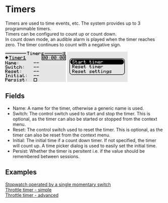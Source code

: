 # Timers
Timers are used to time events, etc. The system provides up to 3 programmable timers.  
Timers can be configured to count up or count down.  
In count down mode, an audible alarm is played when the timer reaches zero. The timer continues to count with a negative sign.

<p align="left">
<img src="img12.png" width = "192"/>
<img src="img13.png" width = "192"/>
</p>

## Fields
- Name: A name for the timer, otherwise a generic name is used.
- Switch: The control switch used to start and stop the timer. This is optional, as the timer can also be started or stopped from the context menu.
- Reset: The control switch used to reset the timer. This is optional, as the timer can also be reset from the context menu.
- Initial: The initial time if a count down timer. If not specified, the timer will count up. A time picker dialog is used to easily set the initial time.
- Persist: Whether the timer is persitent i.e. if the value should be remembered between sessions.

## Examples

[Stopwatch operated by a single momentary switch](./logical_switches.md#section_id_stopwatch_with_momentary_switch)  
[Throttle timer - simple](./logical_switches.md#section_id_throttle_timer_simple)  
[Throttle timer - advanced](./logical_switches.md#section_id_throttle_timer_advanced)  
